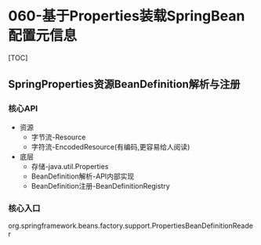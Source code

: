 # 060-基于Properties装载SpringBean配置元信息

[TOC]

## SpringProperties资源BeanDefinition解析与注册

### 核心API

- 资源
  - 字节流-Resource
  - 字符流-EncodedResource(有编码,更容易给人阅读)
- 底层
  - 存储-java.util.Properties
  - BeanDefinition解析-API内部实现
  - BeanDefinition注册-BeanDefinitionRegistry

### 核心入口

org.springframework.beans.factory.support.PropertiesBeanDefinitionReader


